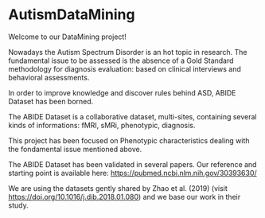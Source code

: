 # AutismDataMining

Welcome to our DataMining project!

Nowadays the Autism Spectrum Disorder is an hot topic in research.
The fundamental issue to be assessed is the absence of a Gold Standard methodology for diagnosis evaluation: based on clinical interviews and behavioral assessments.

In order to improve knowledge and discover rules behind ASD, ABIDE Dataset has been borned.

The ABIDE Dataset is a collaborative dataset, multi-sites, containing several kinds of informations: fMRI, sMRi, phenotypic, diagnosis.

This project has been focused on Phenotypic characteristics dealing with the fondamental issue mentioned above.

The ABIDE Dataset has been validated in several papers.
Our reference and starting point is available here:
https://pubmed.ncbi.nlm.nih.gov/30393630/


We are using the datasets gently shared by Zhao et al. (2019) (visit https://doi.org/10.1016/j.dib.2018.01.080) and we base our work in their study.

